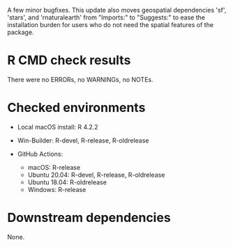 A few minor bugfixes. This update also moves geospatial dependencies
'sf', 'stars', and 'rnaturalearth' from "Imports:" to "Suggests:" to
ease the installation burden for users who do not need the spatial
features of the package.

# R CMD check results

There were no ERRORs, no WARNINGs, no NOTEs.

# Checked environments

* Local macOS install: R 4.2.2

* Win-Builder: R-devel, R-release, R-oldrelease

* GitHub Actions:
  * macOS: R-release
  * Ubuntu 20.04: R-devel, R-release, R-oldrelease
  * Ubuntu 18.04: R-oldrelease
  * Windows: R-release

# Downstream dependencies

None.
